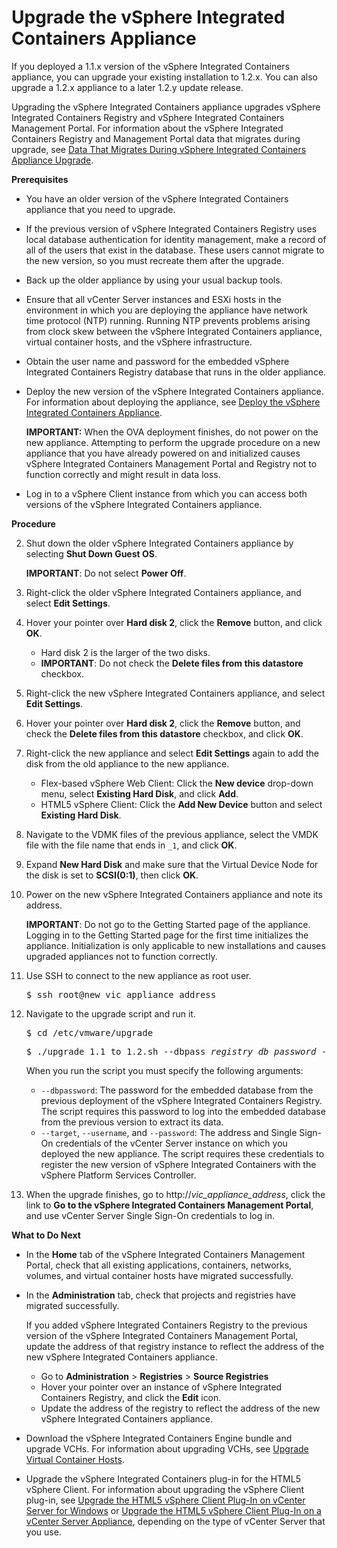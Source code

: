 # Upgrade the vSphere Integrated Containers Appliance

If you deployed a 1.1.x version of the vSphere Integrated Containers appliance, you can upgrade your existing installation to 1.2.x. You can also upgrade a 1.2.x appliance to a later 1.2.y update release.

Upgrading the vSphere Integrated Containers appliance upgrades vSphere Integrated Containers Registry and vSphere Integrated Containers Management Portal. For information about the vSphere Integrated Containers Registry and Management Portal data that migrates during upgrade, see [Data That Migrates During vSphere Integrated Containers Appliance Upgrade](upgrade_data.md).

**Prerequisites**

- You have an older version of the vSphere Integrated Containers appliance that you need to upgrade.
- If the previous version of vSphere Integrated Containers Registry uses local database authentication for identity management, make a record of all of the users that exist in the database. These users cannot migrate to the new version, so you must recreate them after the upgrade.
- Back up the older appliance by using your usual backup tools.
- Ensure that all vCenter Server instances and ESXi hosts in the environment in which you are deploying the appliance have network time protocol (NTP) running. Running NTP prevents problems arising from clock skew between the vSphere Integrated Containers appliance, virtual container hosts, and the vSphere infrastructure.
- Obtain the user name and password for the embedded vSphere Integrated Containers Registry database that runs in the older appliance.
- Deploy the new version of the vSphere Integrated Containers appliance. For information about deploying the appliance, see [Deploy the vSphere Integrated Containers Appliance](deploy_vic_appliance.md).

    **IMPORTANT:** When the OVA deployment finishes, do not power on the new appliance. Attempting to perform the upgrade procedure on a new appliance that you have already powered on and initialized causes vSphere Integrated Containers Management Portal and Registry not to function correctly and might result in data loss. 

- Log in to a vSphere Client instance from which you can access both versions of the vSphere Integrated Containers appliance.

**Procedure**

2. Shut down the older vSphere Integrated Containers appliance by selecting **Shut Down Guest OS**.

     **IMPORTANT**: Do not select **Power Off**.
4. Right-click the older vSphere Integrated Containers appliance, and select **Edit Settings**.
5. Hover your pointer over **Hard disk 2**, click the **Remove** button, and click **OK**.

     - Hard disk 2 is the larger of the two disks.
     - **IMPORTANT**: Do not check the **Delete files from this datastore** checkbox.

5. Right-click the new vSphere Integrated Containers appliance, and select **Edit Settings**.
5. Hover your pointer over **Hard disk 2**, click the **Remove** button, and check the **Delete files from this datastore** checkbox, and click **OK**.
5. Right-click the new appliance and select **Edit Settings** again to add the disk from the old appliance to the new appliance. 

   - Flex-based vSphere Web Client: Click the **New device** drop-down menu, select **Existing Hard Disk**, and click **Add**.
   - HTML5 vSphere Client: Click the **Add New Device** button and select **Existing Hard Disk**. 
6. Navigate to the VDMK files of the previous appliance, select the VMDK file with the file name that ends in `_1`, and click **OK**.
7. Expand **New Hard Disk** and make sure that the Virtual Device Node for the disk is set to **SCSI(0:1)**, then click **OK**.
9. Power on the new vSphere Integrated Containers appliance and note its address.

    **IMPORTANT**: Do not go to the Getting Started page of the appliance. Logging in to the Getting Started page for the first time initializes the appliance. Initialization is only applicable to new installations and causes upgraded appliances not to function correctly. 
10. Use SSH to connect to the new appliance as root user.

    <pre>$ ssh root@new_vic_appliance_address</pre>

11. Navigate to the upgrade script and run it. 

    <pre>$ cd /etc/vmware/upgrade</pre>
    <pre>$ ./upgrade_1.1_to_1.2.sh --dbpass <i>registry_db_password</i> --target <i>vcenter_server_address</i> --username <i>vcenter_server_sso_username</i> --password <i>vcenter_server_sso_password</i></pre>

     When you run the script you must specify the following arguments:

    - `--dbpassword`: The password for the embedded database from the previous deployment of the vSphere Integrated Containers Registry. The script requires this password to log into the embedded database from the previous version to extract its data.
    - `--target`, `--username`, and `--password`: The address and Single Sign-On credentials of the vCenter Server instance on which you deployed the new appliance. The script requires these credentials to register the new version of vSphere Integrated Containers with the vSphere Platform Services Controller.
10. When the upgrade finishes, go to http://<i>vic_appliance_address</i>, click the link to **Go to the vSphere Integrated Containers Management Portal**, and use vCenter Server Single Sign-On credentials to log in.

**What to Do Next**

- In the **Home** tab of the vSphere Integrated Containers Management Portal, check that all existing applications, containers, networks, volumes, and virtual container hosts have migrated successfully.
- In the **Administration** tab, check that projects and registries have migrated successfully.

    If you added vSphere Integrated Containers Registry to the previous version of the vSphere Integrated Containers Management Portal, update the address of that registry instance to reflect the address of the new vSphere Integrated Containers appliance. 
   
    - Go to **Administration** > **Registries** > **Source Registries**
    - Hover your pointer over an instance of vSphere Integrated Containers Registry, and click the **Edit** icon.
    - Update the address of the registry to reflect the address of the new vSphere Integrated Containers appliance.
- Download the vSphere Integrated Containers Engine bundle and upgrade VCHs. For information about upgrading VCHs, see [Upgrade Virtual Container Hosts](upgrade_vch.md).
- Upgrade the vSphere Integrated Containers plug-in for the HTML5 vSphere Client. For information about upgrading the vSphere Client plug-in, see [Upgrade the HTML5 vSphere Client Plug-In on vCenter Server for Windows](upgrade_h5_plugin_windows.md) or [Upgrade the HTML5 vSphere Client Plug-In on a vCenter Server Appliance](upgrade_h5_plugin_vcsa.md), depending on the type of vCenter Server that you use.
